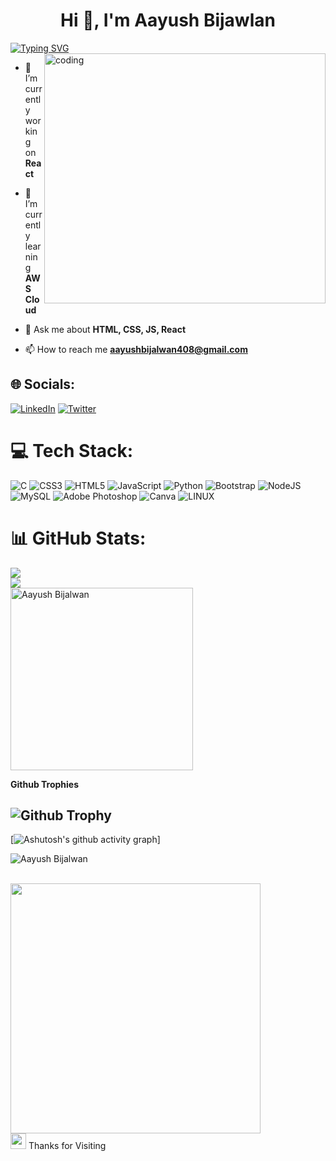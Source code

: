 <h1 align="center">Hi 👋, I'm Aayush Bijawlan</h1>
<a href="https://git.io/typing-svg"><img src="https://readme-typing-svg.demolab.com?font=Fira+Code&weight=500&pause=1000&color=001AF7&width=435&lines=FrontEnd+Developer;Cloud+Engineer" alt="Typing SVG" /></a>

<img align="right" alt="coding" width="450" height="400" src="https://img.freepik.com/premium-vector/boy-working-laptop-with-coffee-illustration-cactus-flower-flat-cartoon-style_586360-362.jpg?w=740">

- 🔭 I’m currently working on **React**

- 🌱 I’m currently learning **AWS Cloud**

- 💬 Ask me about **HTML, CSS, JS, React**

- 📫 How to reach me **aayushbijalwan408@gmail.com**   
  
## 🌐 Socials:       
[![LinkedIn](https://img.shields.io/badge/LinkedIn-%230077B5.svg?logo=linkedin&logoColor=white)](https://linkedin.com/in/https://linkedin.com/in/[aayush-bijalwan](www.linkedin.com/in/aayush-bijalwan-9b43bb241)) [![Twitter](https://img.shields.io/badge/Twitter-%231DA1F2.svg?logo=Twitter&logoColor=white)](https://twitter.com/Bijalwan_aayush)
 
# 💻 Tech Stack:    
![C](https://img.shields.io/badge/c-%2300599C.svg?style=for-the-badge&logo=c&logoColor=white) ![CSS3](https://img.shields.io/badge/css3-%231572B6.svg?style=for-the-badge&logo=css3&logoColor=white) ![HTML5](https://img.shields.io/badge/html5-%23E34F26.svg?style=for-the-badge&logo=html5&logoColor=white) ![JavaScript](https://img.shields.io/badge/javascript-%23323330.svg?style=for-the-badge&logo=javascript&logoColor=%23F7DF1E) ![Python](https://img.shields.io/badge/python-3670A0?style=for-the-badge&logo=python&logoColor=ffdd54) ![Bootstrap](https://img.shields.io/badge/bootstrap-%23563D7C.svg?style=for-the-badge&logo=bootstrap&logoColor=white) ![NodeJS](https://img.shields.io/badge/node.js-6DA55F?style=for-the-badge&logo=node.js&logoColor=white) ![MySQL](https://img.shields.io/badge/mysql-%2300f.svg?style=for-the-badge&logo=mysql&logoColor=white) ![Adobe Photoshop](https://img.shields.io/badge/adobephotoshop-%2331A8FF.svg?style=for-the-badge&logo=adobephotoshop&logoColor=white) ![Canva](https://img.shields.io/badge/Canva-%2300C4CC.svg?style=for-the-badge&logo=Canva&logoColor=white) ![LINUX](https://img.shields.io/badge/Linux-FCC624?style=for-the-badge&logo=linux&logoColor=black)

# 📊 GitHub Stats:
![](https://github-readme-stats.vercel.app/api?username=Aayushbijalwan16&theme=blue-green&hide_border=false&include_all_commits=false&count_private=false)<br/>
![](https://github-readme-streak-stats.herokuapp.com/?user=Aayushbijalwan16&theme=blue-green&hide_border=false)<br/>
<img align="center" src="https://github-readme-stats.vercel.app/api/top-langs/?username=aayushbijalwan16&langs_count=8&count_private=true&layout=compact&theme=react&hide_border=true&bg_color=0D1117" alt="Aayush Bijalwan" width="292px"/> </br>

**Github Trophies**

![Github Trophy](https://github-profile-trophy.vercel.app/?username=aayushbijalwan16&theme=discord)    
---
[![Ashutosh's github activity graph](https://github-readme-activity-graph.vercel.app/graph?username=aayushbijalwan16&bg_color=282024&color=5a9e4c&line=4c9e5d&point=3e413f&area=true&hide_border=true)]
<p align="left"> <img src="https://komarev.com/ghpvc/?username=Aayushbijawla16&label=Profile%20views&color=0e75b6&style=flat" alt="Aayush Bijalwan"/></p>
<br>
<img src="https://user-images.githubusercontent.com/74038190/212284158-e840e285-664b-44d7-b79b-e264b5e54825.gif" width="400">
<br>
<img src="https://user-images.githubusercontent.com/74038190/216122041-518ac897-8d92-4c6b-9b3f-ca01dcaf38ee.png" width="25" /> Thanks for Visiting
